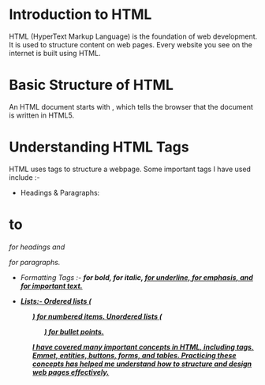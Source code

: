 # Introduction to HTML
HTML (HyperText Markup Language) is the foundation of web development. It is used to structure content on web pages. Every website you see on the internet is built using HTML.

# Basic Structure of HTML
An HTML document starts with <!DOCTYPE html>,
which tells the browser that the document is written in HTML5.


# Understanding HTML Tags
HTML uses tags to structure a webpage. Some important tags I have used include :-

- Headings & Paragraphs:
 <h1> to <h6> for headings and <p> for paragraphs.

- Formatting Tags :-
 <b> for bold, <i> for italic, <u> for underline, <em> for emphasis, and <strong> for important text.

- Lists:-
Ordered lists (<ol>) for numbered items.
Unordered lists (<ul>) for bullet points.


I have covered many important concepts in HTML, including tags, Emmet, entities, buttons, forms, and tables. Practicing these concepts has helped me understand how to structure and design web pages effectively.




